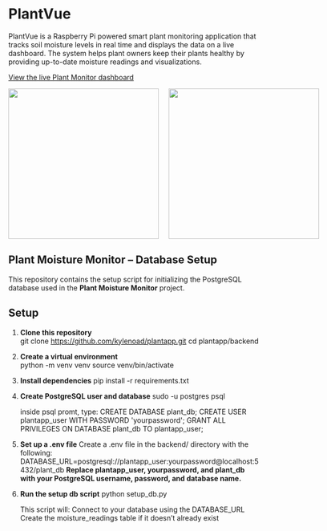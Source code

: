 # PlantVue
PlantVue is a Raspberry Pi powered smart plant monitoring application that tracks soil moisture levels in real time and displays the data on a live dashboard. The system helps plant owners keep their plants healthy by providing up-to-date moisture readings and visualizations.

[View the live Plant Monitor dashboard](https://plantvue.netlify.app/)

<div style="display: flex; gap: 20px; align-items: center;">
  <img src="https://github.com/user-attachments/assets/08ac5ba7-ba06-44b1-8266-b46a5c149821" style="height: 300px;">
  <img src="https://github.com/user-attachments/assets/abe99b4f-cd16-4fad-a4af-c5c4853dfc5f" style="height: 300px;">
</div>


## Plant Moisture Monitor – Database Setup

This repository contains the setup script for initializing the PostgreSQL database used in the **Plant Moisture Monitor** project.

## Setup

1. **Clone this repository**  
    git clone https://github.com/kylenoad/plantapp.git
    cd plantapp/backend

2. **Create a virtual environment**  
    python -m venv venv
    source venv/bin/activate

3. **Install dependencies** 
    pip install -r requirements.txt

3. **Create PostgreSQL user and database**
    sudo -u postgres psql

    inside psql promt, type:
        CREATE DATABASE plant_db;
        CREATE USER plantapp_user WITH PASSWORD 'yourpassword';
        GRANT ALL PRIVILEGES ON DATABASE plant_db TO plantapp_user;

4. **Set up a .env file** 
    Create a .env file in the backend/ directory with the following:
    DATABASE_URL=postgresql://plantapp_user:yourpassword@localhost:5432/plant_db
    **Replace plantapp_user, yourpassword, and plant_db with your PostgreSQL username, password, and database name.**

5. **Run the setup db script** 
    python setup_db.py

    This script will:
        Connect to your database using the DATABASE_URL
        Create the moisture_readings table if it doesn’t already exist
